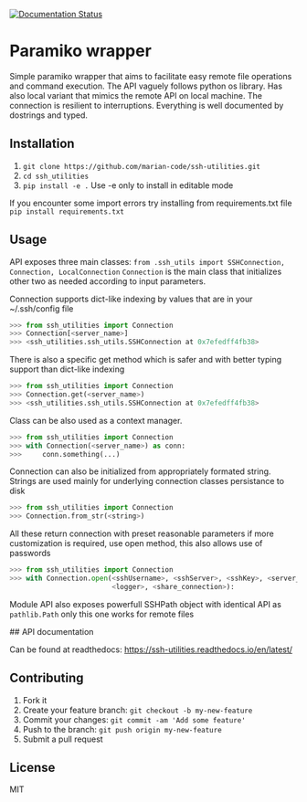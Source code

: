 [![Documentation Status](https://readthedocs.org/projects/ssh-utilities/badge/?version=latest)](https://ssh-utilities.readthedocs.io/en/latest/?badge=latest)

# Paramiko wrapper

Simple paramiko wrapper that aims to facilitate easy remote file operations
and command execution. The API vaguely follows python os library. Has also
local variant that mimics the remote API on local machine. The connection is resilient to interruptions. Everything is well documented by dostrings and
typed.

## Installation

1. `git clone https://github.com/marian-code/ssh-utilities.git`
2. `cd ssh_utilities`
3. `pip install -e .`
Use -e only to install in editable mode

If you encounter some import errors try installing from requirements.txt file
`pip install requirements.txt`

## Usage

API exposes three main classes:
`from .ssh_utils import SSHConnection, Connection, LocalConnection`
`Connection` is the main class that initializes other two as needed according to input parameters.

Connection supports dict-like indexing by values that are in
your ~/.ssh/config file

```python
>>> from ssh_utilities import Connection
>>> Connection[<server_name>]
>>> <ssh_utilities.ssh_utils.SSHConnection at 0x7efedff4fb38>
```

There is also a specific get method which is safer and with better typing
support than dict-like indexing

```python
>>> from ssh_utilities import Connection
>>> Connection.get(<server_name>)
>>> <ssh_utilities.ssh_utils.SSHConnection at 0x7efedff4fb38>
```

Class can be also used as a context manager.

```python
>>> from ssh_utilities import Connection
>>> with Connection(<server_name>) as conn:
>>>     conn.something(...)
```

Connection can also be initialized from appropriately formated string.
Strings are used mainly for underlying connection classes persistance to
disk

```python
>>> from ssh_utilities import Connection
>>> Connection.from_str(<string>)
```

All these return connection with preset reasonable parameters if more
customization is required, use open method, this also allows use of passwords

```python
>>> from ssh_utilities import Connection
>>> with Connection.open(<sshUsername>, <sshServer>, <sshKey>, <server_name>,
                         <logger>, <share_connection>):
```

Module API also exposes powerfull SSHPath object with identical API as
`pathlib.Path` only this one works for remote files

## API documentation

Can be found at readthedocs: https://ssh-utilities.readthedocs.io/en/latest/

## Contributing

1. Fork it
2. Create your feature branch: `git checkout -b my-new-feature`
3. Commit your changes: `git commit -am 'Add some feature'`
4. Push to the branch: `git push origin my-new-feature`
5. Submit a pull request

## License

MIT
